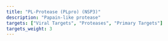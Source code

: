 ```yaml
---
title: "PL-Protease (PLpro) (NSP3)"
description: "Papain-like protease"
targets: ["Viral Targets", "Proteases", "Primary Targets"]
targets_weight: 3
---
```

